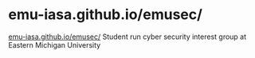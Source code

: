 # emu-iasa.github.io/emusec/
<a class="btn btn-primary" href="https://github.com/emu-iasa/Meeting-Notes/blob/master/2019%20Fall/10.04.19/IASA%20.pdf" role="button">emu-iasa.github.io/emusec/</a>
Student run cyber security interest group at Eastern Michigan University 
